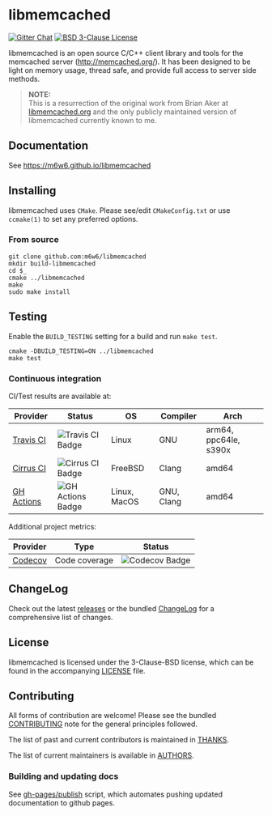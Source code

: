 # libmemcached

[![Gitter Chat](https://badges.gitter.im/m6w6/libmemcached.svg)](https://gitter.im/m6w6/libmemcached?utm_source=badge&utm_medium=badge&utm_campaign=pr-badge&utm_content=badge)
[![BSD 3-Clause License](https://img.shields.io/badge/License-BSD%203--Clause-blue.svg)](https://opensource.org/licenses/BSD-3-Clause)

libmemcached is an open source C/C++ client library and tools for the
memcached server (http://memcached.org/). It has been designed to be
light on memory usage, thread safe, and provide full access to server
side methods.

> **NOTE:**  
> This is a resurrection of the original work from Brian Aker at
> [libmemcached.org](https://libmemcached.org) and the only publicly maintained
> version of libmemcached currently known to me.

## Documentation

See https://m6w6.github.io/libmemcached

## Installing

libmemcached uses `CMake`. Please see/edit `CMakeConfig.txt` or use
`ccmake(1)` to set any preferred options.

### From source

    git clone github.com:m6w6/libmemcached
    mkdir build-libmemcached
    cd $_
    cmake ../libmemcached
    make
    sudo make install

## Testing

Enable the `BUILD_TESTING` setting for a build and run `make test`.

    cmake -DBUILD_TESTING=ON ../libmemcached
    make test

### Continuous integration

CI/Test results are available at:

| Provider     | Status              | OS           | Compiler   | Arch                  |
|--------------|---------------------|--------------|------------|-----------------------|
| [Travis CI]  | ![Travis CI Badge]  | Linux        | GNU        | arm64, ppc64le, s390x |
| [Cirrus CI]  | ![Cirrus CI Badge]  | FreeBSD      | Clang      | amd64                 |
| [GH Actions] | ![GH Actions Badge] | Linux, MacOS | GNU, Clang | amd64                 |

Additional project metrics:

| Provider  | Type          | Status           |
|-----------|---------------|------------------|
| [Codecov] | Code coverage | ![Codecov Badge] |


## ChangeLog

Check out the latest [releases](./releases) or the bundled
[ChangeLog](./ChangeLog) for a comprehensive list of changes.

## License

libmemcached is licensed under the 3-Clause-BSD license, which can be
found in the accompanying [LICENSE](./LICENSE) file.

## Contributing

All forms of contribution are welcome! Please see the bundled
[CONTRIBUTING](./CONTRIBUTING.md) note for the general principles followed.

The list of past and current contributors is maintained in [THANKS](./THANKS).

The list of current maintainers is available in [AUTHORS](./AUTHORS).

### Building and updating docs

See [gh-pages/publish](./docs/gh-pages/publish.sh) script, which automates
pushing updated documentation to github pages.

[Travis CI]:        https://travis-ci.org/github/m6w6/libmemcached "Travis CI Build Status"
[Travis CI Badge]:  https://api.travis-ci.org/m6w6/libmemcached.svg?branch=v1.x "Travis CI Build Status"
[Cirrus CI]:        https://cirrus-ci.com/github/m6w6/libmemcached "Cirrus CI Build Status"
[Cirrus CI Badge]:  https://api.cirrus-ci.com/github/m6w6/libmemcached.svg?branch=v1.x "Cirrus CI Build Status"
[GH Actions]:       https://github.com/m6w6/libmemcached/actions?query=workflow%3Acmake-build-ci "GH Actions Build Status"
[GH Actions Badge]: https://img.shields.io/github/workflow/status/m6w6/libmemcached/cmake-build-ci?style=flat "GH Actions Build Status"


[Codecov]:          https://codecov.io/gh/m6w6/libmemcached "Codecov Code Coverage"
[Codecov Badge]:    https://codecov.io/gh/m6w6/libmemcached/branch/v1.x/graph/badge.svg "Codecov Code Coverage"
